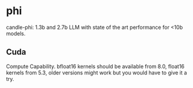 # phi
candle-phi: 1.3b and 2.7b LLM with state of the art performance for &lt;10b models.

## Cuda
Compute Capability. 
bfloat16 kernels should be available from 8.0, float16 kernels from 5.3, older versions might work but you would have to give it a try.